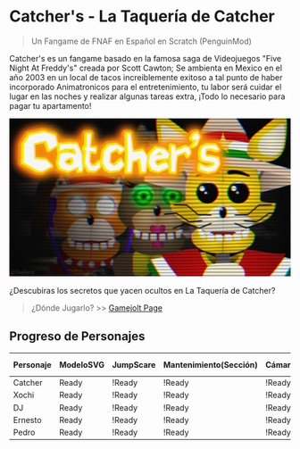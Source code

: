 # Catcher's - La Taquería de Catcher

> Un Fangame de FNAF en Español en Scratch (PenguinMod)

Catcher's es un fangame basado en la famosa saga de Videojuegos "Five Night At Freddy's" creada por Scott Cawton; Se ambienta en Mexico en el año 2003 en un local de tacos increiblemente exitoso a tal punto de haber incorporado Animatronicos para el entretenimiento, tu labor será 
cuidar el lugar en las noches y realizar algunas tareas extra, ¡Todo lo necesario para pagar tu apartamento! 

!["Thumbnail en Gamejolt](img/img1.jpg)

¿Descubiras los secretos que yacen ocultos en La Taquería de Catcher?

> ¿Dónde Jugarlo? >> [Gamejolt Page](https://gamejolt.com/games/catchers/903293)

## Progreso de Personajes
| Personaje | ModeloSVG | JumpScare | Mantenimiento(Sección) | Cámaras | Modo Historia  |
| --------- | --------- | --------- | ---------------------- | ------- | -------------- |
| Catcher   | Ready     | !Ready    | !Ready                 | !Ready  | !Ready         |
| Xochi     | Ready     | !Ready    | !Ready                 | !Ready  | !Ready         |
| DJ        | Ready     | !Ready    | !Ready                 | !Ready  | !Ready         |
| Ernesto   | Ready     | !Ready    | !Ready                 | !Ready  | !Ready         |
| Pedro     | Ready     | !Ready    | !Ready                 | !Ready  | !Ready         |